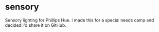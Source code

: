 # sensory
Sensory lighting for Phillips Hue. I made this for a special needs camp and decided I'd share it on GitHub.
